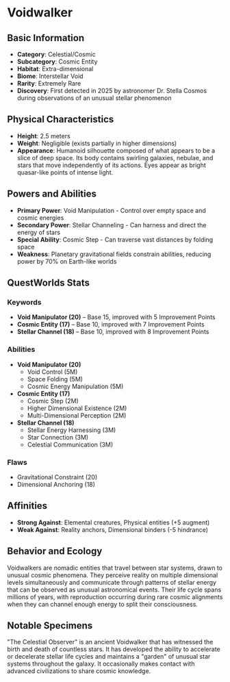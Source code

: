 # Voidwalker

## Basic Information
- **Category**: Celestial/Cosmic
- **Subcategory**: Cosmic Entity
- **Habitat**: Extra-dimensional
- **Biome**: Interstellar Void
- **Rarity**: Extremely Rare
- **Discovery**: First detected in 2025 by astronomer Dr. Stella Cosmos during observations of an unusual stellar phenomenon

## Physical Characteristics
- **Height**: 2.5 meters
- **Weight**: Negligible (exists partially in higher dimensions)
- **Appearance**: Humanoid silhouette composed of what appears to be a slice of deep space. Its body contains swirling galaxies, nebulae, and stars that move independently of its actions. Eyes appear as bright quasar-like points of intense light.

## Powers and Abilities
- **Primary Power**: Void Manipulation - Control over empty space and cosmic energies
- **Secondary Power**: Stellar Channeling - Can harness and direct the energy of stars
- **Special Ability**: Cosmic Step - Can traverse vast distances by folding space
- **Weakness**: Planetary gravitational fields constrain abilities, reducing power by 70% on Earth-like worlds

## QuestWorlds Stats

### Keywords
- **Void Manipulator (20)** – Base 15, improved with 5 Improvement Points
- **Cosmic Entity (17)** – Base 10, improved with 7 Improvement Points
- **Stellar Channel (18)** – Base 10, improved with 8 Improvement Points

### Abilities
- **Void Manipulator (20)**
  - Void Control (5M)
  - Space Folding (5M)
  - Cosmic Energy Manipulation (5M)
- **Cosmic Entity (17)**
  - Cosmic Step (2M)
  - Higher Dimensional Existence (2M)
  - Multi-Dimensional Perception (2M)
- **Stellar Channel (18)**
  - Stellar Energy Harnessing (3M)
  - Star Connection (3M)
  - Celestial Communication (3M)

### Flaws
- Gravitational Constraint (20)
- Dimensional Anchoring (18)

## Affinities
- **Strong Against**: Elemental creatures, Physical entities (+5 augment)
- **Weak Against**: Reality anchors, Dimensional binders (-5 hindrance)

## Behavior and Ecology
Voidwalkers are nomadic entities that travel between star systems, drawn to unusual cosmic phenomena. They perceive reality on multiple dimensional levels simultaneously and communicate through patterns of stellar energy that can be observed as unusual astronomical events. Their life cycle spans millions of years, with reproduction occurring during rare cosmic alignments when they can channel enough energy to split their consciousness.

## Notable Specimens
"The Celestial Observer" is an ancient Voidwalker that has witnessed the birth and death of countless stars. It has developed the ability to accelerate or decelerate stellar life cycles and maintains a "garden" of unusual star systems throughout the galaxy. It occasionally makes contact with advanced civilizations to share cosmic knowledge.
